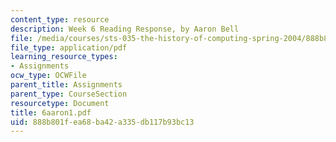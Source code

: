 ```yaml
---
content_type: resource
description: Week 6 Reading Response, by Aaron Bell
file: /media/courses/sts-035-the-history-of-computing-spring-2004/888b801fea68ba42a335db117b93bc13_6aaron1.pdf
file_type: application/pdf
learning_resource_types:
- Assignments
ocw_type: OCWFile
parent_title: Assignments
parent_type: CourseSection
resourcetype: Document
title: 6aaron1.pdf
uid: 888b801f-ea68-ba42-a335-db117b93bc13
---
```

